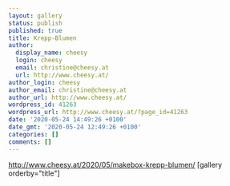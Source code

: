 ```yaml
---
layout: gallery
status: publish
published: true
title: Krepp-Blumen
author:
  display_name: cheesy
  login: cheesy
  email: christine@cheesy.at
  url: http://www.cheesy.at/
author_login: cheesy
author_email: christine@cheesy.at
author_url: http://www.cheesy.at/
wordpress_id: 41263
wordpress_url: http://www.cheesy.at/?page_id=41263
date: '2020-05-24 14:49:26 +0100'
date_gmt: '2020-05-24 12:49:26 +0100'
categories: []
comments: []
---
```

http://www.cheesy.at/2020/05/makebox-krepp-blumen/
[gallery orderby="title"]
